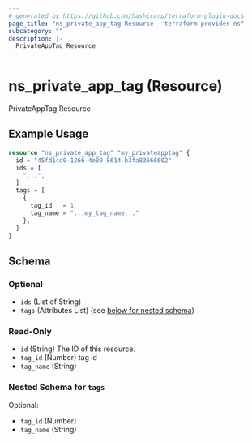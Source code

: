 ```yaml
---
# generated by https://github.com/hashicorp/terraform-plugin-docs
page_title: "ns_private_app_tag Resource - terraform-provider-ns"
subcategory: ""
description: |-
  PrivateAppTag Resource
---
```


# ns_private_app_tag (Resource)

PrivateAppTag Resource

## Example Usage

```terraform
resource "ns_private_app_tag" "my_privateapptag" {
  id = "45fd14d0-1266-4e09-8614-b3fa83666602"
  ids = [
    "...",
  ]
  tags = [
    {
      tag_id   = 1
      tag_name = "...my_tag_name..."
    },
  ]
}
```

<!-- schema generated by tfplugindocs -->
## Schema

### Optional

- `ids` (List of String)
- `tags` (Attributes List) (see [below for nested schema](#nestedatt--tags))

### Read-Only

- `id` (String) The ID of this resource.
- `tag_id` (Number) tag id
- `tag_name` (String)

<a id="nestedatt--tags"></a>
### Nested Schema for `tags`

Optional:

- `tag_id` (Number)
- `tag_name` (String)


